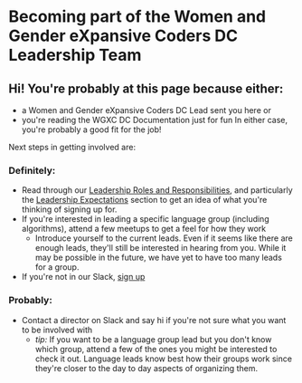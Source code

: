 # Becoming part of the Women and Gender eXpansive Coders DC Leadership Team

## Hi! You're probably at this page because either:
- a Women and Gender eXpansive Coders DC Lead sent you here
or 
- you're reading the WGXC DC Documentation just for fun
In either case, you're probably a good fit for the job!

Next steps in getting involved are:

### Definitely:
- Read through our [Leadership Roles and Responsibilities](), and particularly the [Leadership Expectations](https://github.com/wgxcodersdc/organization/blob/master/leadership-resources/leadership_overview.md#leadership-expectations) section to get an idea of what you're thinking of signing up for.
- If you're interested in leading a specific language group (including algorithms), attend a few meetups to get a feel for how they work
  - Introduce yourself to the current leads. Even if it seems like there are enough leads, they'll still be interested in hearing from you. While it may be possible in the future, we have yet to have too many leads for a group.
- If you're not in our Slack, [sign up](bit.ly/WGXCdcslack)

### Probably:
- Contact a director on Slack and say hi if you're not sure what you want to be involved with
  - _tip:_ If you want to be a language group lead but you don't know which group, attend a few of the ones you might be interested to check it out. Language leads know best how their groups work since they're closer to the day to day aspects of organizing them.
